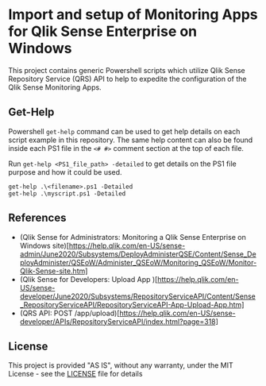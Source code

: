 # Import and setup of Monitoring Apps for Qlik Sense Enterprise on Windows

This project contains generic Powershell scripts which utilize Qlik Sense Repository Service (QRS) API to help to expedite the configuration of the Qlik Sense Monitoring Apps. 

## Get-Help

Powershell `get-help` command can be used to get help details on each script example in this repository. The same help content can also be found inside each PS1 file in the `<# #>` comment section at the top of each file.

Run `get-help <PS1_file_path> -detailed` to get details on the PS1 file purpose and how it could be used. 
```
get-help .\<filename>.ps1 -Detailed
get-help .\myscript.ps1 -Detailed
```

## References 

* (Qlik Sense for Administrators: Monitoring a Qlik Sense Enterprise on Windows site)[https://help.qlik.com/en-US/sense-admin/June2020/Subsystems/DeployAdministerQSE/Content/Sense_DeployAdminister/QSEoW/Administer_QSEoW/Monitoring_QSEoW/Monitor-Qlik-Sense-site.htm]
* (Qlik Sense for Developers: Upload App )[https://help.qlik.com/en-US/sense-developer/June2020/Subsystems/RepositoryServiceAPI/Content/Sense_RepositoryServiceAPI/RepositoryServiceAPI-App-Upload-App.htm]
* (QRS API: POST /app/upload)[https://help.qlik.com/en-US/sense-developer/APIs/RepositoryServiceAPI/index.html?page=318]

## License

This project is provided "AS IS", without any warranty, under the MIT License - see the [LICENSE](LICENSE) file for details
